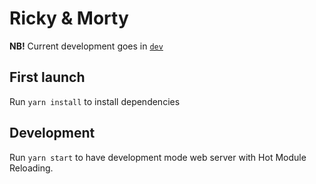 # Ricky & Morty

**NB!** Current development goes in
[`dev`](https://github.com/patrofimov)

## First launch

Run `yarn install` to install dependencies

## Development

Run `yarn start` to have development mode
web server with Hot Module Reloading.
